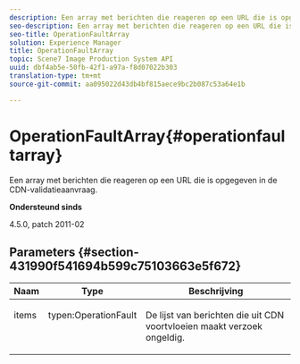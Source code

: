 ```yaml
---
description: Een array met berichten die reageren op een URL die is opgegeven in de CDN-validatieaanvraag.
seo-description: Een array met berichten die reageren op een URL die is opgegeven in de CDN-validatieaanvraag.
seo-title: OperationFaultArray
solution: Experience Manager
title: OperationFaultArray
topic: Scene7 Image Production System API
uuid: dbf4ab5e-50fb-42f1-a97a-f8d07022b303
translation-type: tm+mt
source-git-commit: aa095022d43db4bf815aece9bc2b087c53a64e1b

---
```



# OperationFaultArray{#operationfaultarray}

Een array met berichten die reageren op een URL die is opgegeven in de CDN-validatieaanvraag.

**Ondersteund sinds**

4.5.0, patch 2011-02

## Parameters {#section-431990f541694b599c75103663e5f672}

<table id="table_C8AEAC1759E144499557ECEBDAF740B9"> 
 <thead> 
  <tr> 
   <th class="entry"> <b> Naam</b> </th> 
   <th class="entry"> <b> Type</b> </th> 
   <th class="entry"> <b> Beschrijving</b> </th> 
  </tr> 
 </thead>
 <tbody> 
  <tr valign="top"> 
   <td> <p> <span class="codeph"> <span class="varname"> items</span></span> </p> </td> 
   <td> <p> <span class="codeph"> typen:OperationFault</span> </p> </td> 
   <td> <p> De lijst van berichten die uit CDN voortvloeien maakt verzoek ongeldig. </p> </td> 
  </tr> 
 </tbody> 
</table>

